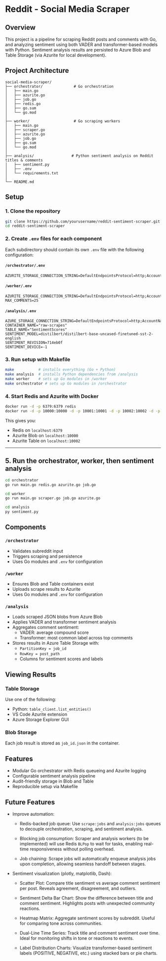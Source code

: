 # Reddit - Social Media Scraper

## Overview

This project is a pipeline for scraping Reddit posts and comments with Go, and analyzing sentiment using both VADER and transformer-based models with Python. Sentiment analysis results are persisted to Azure Blob and Table Storage (via Azurite for local development).

## Project Architecture

```
social-media-scraper/
├── orchestrator/              # Go orchestration
│   ├── main.go
│   ├── azurite.go
│   ├── job.go
│   ├── redis.go
│   ├── go.sum
│   └── go.mod
│
├── worker/                    # Go scraping workers
│   ├── main.go
│   ├── scraper.go
│   ├── azurite.go
│   ├── job.go
│   ├── go.sum
│   └── go.mod
│
├── analysis/                 # Python sentiment analysis on Reddit titles & comments
│   ├── sentiment.py
│   ├── .env
│   └── requirements.txt
│
└── README.md
```

## Setup

### 1. Clone the repository

```bash
git clone https://github.com/yourusername/reddit-sentiment-scraper.git
cd reddit-sentiment-scraper
```

### 2. Create `.env` files for each component

Each subdirectory should contain its own `.env` file with the following configuration:

#### `/orchestrator/.env`

```env
AZURITE_STORAGE_CONNECTION_STRING=DefaultEndpointsProtocol=http;AccountName=devstoreaccount1;AccountKey=Eby8vdM02xNOcqFlqUwJPLlmEtlCDXJ1OUzFT50uSRZ6IFsuFq2UVErCz4I6tq/K1SZFPTOtr/KBHBeksoGMGw==;BlobEndpoint=http://127.0.0.1:10000/devstoreaccount1;QueueEndpoint=http://127.0.0.1:10001/devstoreaccount1;TableEndpoint=http://127.0.0.1:10002/devstoreaccount1;
```

#### `/worker/.env`

```env
AZURITE_STORAGE_CONNECTION_STRING=DefaultEndpointsProtocol=http;AccountName=devstoreaccount1;AccountKey=Eby8vdM02xNOcqFlqUwJPLlmEtlCDXJ1OUzFT50uSRZ6IFsuFq2UVErCz4I6tq/K1SZFPTOtr/KBHBeksoGMGw==;BlobEndpoint=http://127.0.0.1:10000/devstoreaccount1;QueueEndpoint=http://127.0.0.1:10001/devstoreaccount1;TableEndpoint=http://127.0.0.1:10002/devstoreaccount1;
MAX_COMMENTS=25
```

#### `/analysis/.env`

```env
AZURE_STORAGE_CONNECTION_STRING=DefaultEndpointsProtocol=http;AccountName=devstoreaccount1;AccountKey=Eby8vdM02xNOcqFlqUwJPLlmEtlCDXJ1OUzFT50uSRZ6IFsuFq2UVErCz4I6tq/K1SZFPTOtr/KBHBeksoGMGw==;BlobEndpoint=http://127.0.0.1:10000/devstoreaccount1;QueueEndpoint=http://127.0.0.1:10001/devstoreaccount1;TableEndpoint=http://127.0.0.1:10002/devstoreaccount1;
CONTAINER_NAME="raw-scrapes"
TABLE_NAME="SentimentScores"
SENTIMENT_MODEL=distilbert/distilbert-base-uncased-finetuned-sst-2-english
SENTIMENT_REVISION=714eb0f
SENTIMENT_DEVICE=-1
```

### 3. Run setup with Makefile

```bash
make           # installs everything (Go + Python)
make analysis  # installs Python dependencies from /analysis
make worker    # sets up Go modules in /worker
make orchestrator # sets up Go modules in /orchestrator
```

### 4. Start Redis and Azurite with Docker

```bash
docker run -d -p 6379:6379 redis
docker run -d -p 10000:10000 -d -p 10001:10001 -d -p 10002:10002 -d -p 10003:10003 mcr.microsoft.com/azure-storage/azurite
```

This gives you:
- Redis on `localhost:6379`
- Azurite Blob on `localhost:10000`
- Azurite Table on `localhost:10002`

---

## 5. Run the orchestrator, worker, then sentiment analysis

```bash
cd orchestrator
go run main.go redis.go azurite.go job.go
```

```bash
cd worker
go run main.go scraper.go job.go azurite.go
```

```bash
cd analysis
py sentiment.py
```

## Components

### `/orchestrator`

- Validates subreddit input
- Triggers scraping and persistence
- Uses Go modules and `.env` for configuration

### `/worker`

- Ensures Blob and Table containers exist
- Uploads scrape results to Azurite
- Uses Go modules and `.env` for configuration

### `/analysis`

- Loads scraped JSON blobs from Azure Blob
- Applies VADER and transformer sentiment analysis
- Aggregates comment sentiment:
  - VADER: average compound score
  - Transformer: most common label across top comments
- Stores results in Azure Table Storage with:
  - `PartitionKey = job_id`
  - `RowKey = post_path`
  - Columns for sentiment scores and labels

## Viewing Results

### Table Storage

Use one of the following:

- Python: `table_client.list_entities()`
- VS Code Azurite extension
- Azure Storage Explorer GUI

### Blob Storage

Each job result is stored as `job_id.json` in the container.

## Features

- Modular Go orchestrator with Redis queueing and Azurite logging
- Configurable sentiment analysis pipeline
- Audit-friendly storage in Blob and Table
- Reproducible setup via Makefile

## Future Features

- Improve automation:
  - Redis-backed job queue: Use `scrape:jobs` and `analysis:jobs` queues to decouple orchestration, scraping, and sentiment analysis.

  - Blocking job consumption: Scraper and analysis workers (to be implemented) will use Redis `BLPop` to wait for tasks, enabling real-time responsiveness without polling overhead.

  - Job chaining: Scrape jobs will automatically enqueue analysis jobs upon completion, allowing seamless handoff between stages.
- Sentiment visualization (plotly, matplotlib, Dash):
  - Scatter Plot: Compare title sentiment vs average comment sentiment per post. Reveals agreement, disagreement, and outliers.

  - Sentiment Delta Bar Chart: Show the difference between title and comment sentiment. Highlights posts with unexpected community reactions.

  - Heatmap Matrix: Aggregate sentiment scores by subreddit. Useful for comparing tone across communities.

  - Dual-Line Time Series: Track title and comment sentiment over time. Ideal for monitoring shifts in tone or reactions to events.

  - Label Distribution Charts: Visualize transformer-based sentiment labels (POSITIVE, NEGATIVE, etc.) using stacked bars or pie charts.